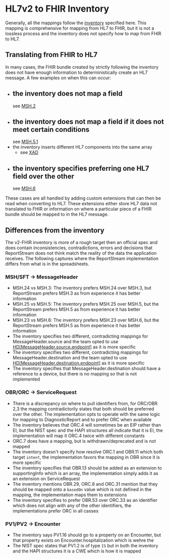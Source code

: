 # HL7v2 to FHIR Inventory

Generally, all the mappings follow
the [inventory](https://docs.google.com/spreadsheets/d/1PaFYPSSq4oplTvw_4OgOn6h2Bs_CMvCAU9CqC4tPBgk/edit#gid=484860251)
specified here. This mapping is comprehensive for mapping from HL7 to FHIR, but it is not a lossless process and the
inventory does not specify how to map from FHIR to HL7.

## Translating from FHIR to HL7

In many cases, the FHIR bundle created by strictly following the inventory does not have enough information to
deterministically
create an HL7 message. A few examples on when this can occur:

- the inventory does not map a field
  -
  see [MSH.2](https://docs.google.com/spreadsheets/d/13pgda5xl-PwCgB9j0axyymwwv7RJVcrIzY8Ah1y1Y1M/edit#gid=0&range=J4)
- the inventory does not map a field if it does not meet certain conditions
  -
  see [MSH.5.1](https://docs.google.com/spreadsheets/d/18o2QLSHQPkRr1S0vax7G4tuuXQnhE9wJl0n1kjupS7U/edit#gid=0&range=G3)
- the inventory inserts different HL7 components into the same array
    - see [XAD](https://docs.google.com/spreadsheets/d/1hSTEur557TIKPEKZRoprVw-uNpw12JZtri-iQsc4uQ0/edit#gid=0&range=J4)
- the inventory specifies preferring one HL7 field over the other
  -
  see [MSH.6](https://docs.google.com/spreadsheets/d/13pgda5xl-PwCgB9j0axyymwwv7RJVcrIzY8Ah1y1Y1M/edit#gid=0&range=G11)

These cases are all handled by adding custom extensions that can then be read when converting to HL7. These extensions
either store
HL7 data not translated to FHIR or information on where a particular piece of a FHIR bundle should be mapped to in the
HL7 message.

## Differences from the inventory

The v2-FHIR inventory is more of a rough target then an official spec and does contain inconsistencies, contradictions,
errors and decisions
that ReportStream does not think match the reality of the data the application receives. The following captures where
the ReportStream
implementation differs from what is in the spreadsheets.

### MSH/SFT -> MessageHeader

- MSH.24 vs MSH.3: The inventory prefers MSH.24 over MSH.3, but ReportStream prefers MSH.3 as from experience it has
  better information
- MSH.25 vs MSH.5: The inventory prefers MSH.25 over MSH.5, but the ReportStream prefers MSH.5 as from experience it has
  better information
- MSH.23 vs MSH.6: The inventory prefers MSH.23 over MSH.6, but the ReportStream prefers MSH.5 as from experience it has
  better information
- The inventory specifies two different, contradicting mappings for MessageHeader.source and the team opted to
  use [HD[MessageHeader.source.endpoint]](https://docs.google.com/spreadsheets/d/18o2QLSHQPkRr1S0vax7G4tuuXQnhE9wJl0n1kjupS7U/edit#gid=0)
  as it is more specific
- The inventory specifies two different, contradicting mappings for MessageHeader.destination and the team opted to
  use [HD[MessageHeader.destination.endpoint]](https://docs.google.com/spreadsheets/d/1T99UdnCSjoGpbamAvfVEZMDN5wKRtc0gUlWZ0ufRd6c/edit#gid=0)
  as it is more specific
- The inventory specifies that MessageHeader.destination should have a reference to a device, but there is no mapping so
  that is not implemented

### OBR/ORC -> ServiceRequest

- There is a discrepancy on where to pull identifiers from, for ORC/OBR 2,3 the mapping contradictorily states that both
  should be preferred over the other.
  The implementation opts to operate with the same logic for mapping to DiagnosticReport and to prefer ORC when
  available
- The inventory believes that ORC.4 will sometimes be an EIP rather than EI, but the NIST spec and the HAPI structures
  all indicate that it is EI, the implementation will map it ORC.4 twice with different constants
- ORC.7 does have a mapping, but is withdrawn/deprecated and is not mapped
- The inventory doesn't specify how resolve ORC.1 and OBR.11 which both target `intent`, the implementation favors the
  mapping in OBR since it is more specific
- The inventory specifies that OBR.13 should be added as an extension to supportingInfo which is an array, the
  implementation simply adds it as an extension on ServiceRequest
- The inventory mentions OBR.29, ORC.8 and ORC.31 mention that they should be mapped onto a `basedOn` value which is not
  defined in the mapping, the implementation maps them to extensions
- The inventory specifies to prefer OBR.53 over ORC.33 as an identifier which does not align with any of the other
  identifiers, the implementations prefer ORC in all casses

### PV1/PV2 -> Encounter

- The inventory says PV1.16 should go to a property on an Encounter, but that property exists on
  Encounter.hospitalization which is wehre the
- The NIST spec states that PV1.2 is of type `IS` but in both the inventory and the HAPI structures it is a CWE which is
  how it is mapped
